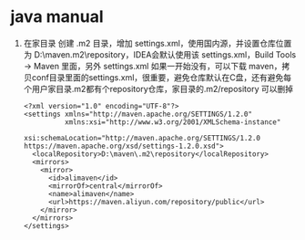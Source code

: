 # java manual

1. 在家目录 创建 .m2 目录，增加 settings.xml，使用国内源，并设置仓库位置为 D:\maven\.m2\repository，IDEA会默认使用该 settings.xml，Build Tools -> Maven 里面，另外 settings.xml 如果一开始没有，可以下载 maven，拷贝conf目录里面的settings.xml，很重要，避免仓库默认在C盘，还有避免每个用户家目录.m2都有个repository仓库，家目录的.m2/repository 可以删掉
    ```
    <?xml version="1.0" encoding="UTF-8"?>
    <settings xmlns="http://maven.apache.org/SETTINGS/1.2.0"
              xmlns:xsi="http://www.w3.org/2001/XMLSchema-instance"
              xsi:schemaLocation="http://maven.apache.org/SETTINGS/1.2.0 https://maven.apache.org/xsd/settings-1.2.0.xsd">    
      <localRepository>D:\maven\.m2\repository</localRepository>
      <mirrors>
        <mirror>
          <id>alimaven</id>
          <mirrorOf>central</mirrorOf>
          <name>alimaven</name>
          <url>https://maven.aliyun.com/repository/public</url>
        </mirror>
      </mirrors>
    </settings>
    ```
